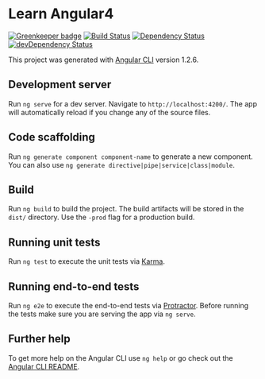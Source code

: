 # Learn Angular4

[![Greenkeeper badge](https://badges.greenkeeper.io/palashmon/learn-angular4.svg)](https://greenkeeper.io/)
[![Build Status](https://travis-ci.org/palashmon/learn-angular4.svg?branch=master)](https://travis-ci.org/palashmon/learn-angular4)
[![Dependency Status](https://david-dm.org/palashmon/learn-angular4.svg)](https://david-dm.org/palashmon/learn-angular4)
[![devDependency Status](https://david-dm.org/palashmon/learn-angular4/dev-status.svg)](https://david-dm.org/palashmon/learn-angular4?type=dev)

This project was generated with [Angular CLI](https://github.com/angular/angular-cli) version 1.2.6.

## Development server

Run `ng serve` for a dev server. Navigate to `http://localhost:4200/`. The app will automatically reload if you change any of the source files.

## Code scaffolding

Run `ng generate component component-name` to generate a new component. You can also use `ng generate directive|pipe|service|class|module`.

## Build

Run `ng build` to build the project. The build artifacts will be stored in the `dist/` directory. Use the `-prod` flag for a production build.

## Running unit tests

Run `ng test` to execute the unit tests via [Karma](https://karma-runner.github.io).

## Running end-to-end tests

Run `ng e2e` to execute the end-to-end tests via [Protractor](http://www.protractortest.org/).
Before running the tests make sure you are serving the app via `ng serve`.

## Further help

To get more help on the Angular CLI use `ng help` or go check out the [Angular CLI README](https://github.com/angular/angular-cli/blob/master/README.md).
